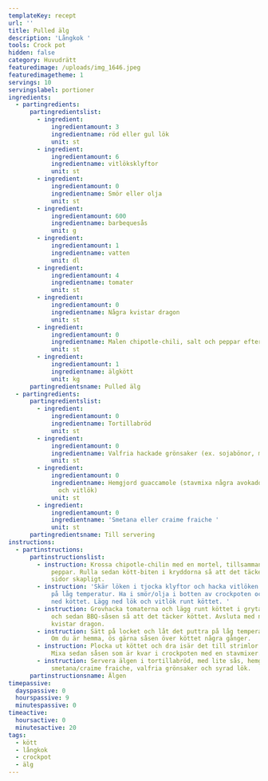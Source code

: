 ```yaml
---
templateKey: recept
url: ''
title: Pulled älg
description: 'Långkok '
tools: Crock pot
hidden: false
category: Huvudrätt
featuredimage: /uploads/img_1646.jpeg
featuredimagetheme: 1
servings: 10
servingslabel: portioner
ingredients:
  - partingredients:
      partingredientslist:
        - ingredient:
            ingredientamount: 3
            ingredientname: röd eller gul lök
            unit: st
        - ingredient:
            ingredientamount: 6
            ingredientname: vitlöksklyftor
            unit: st
        - ingredient:
            ingredientamount: 0
            ingredientname: Smör eller olja
            unit: st
        - ingredient:
            ingredientamount: 600
            ingredientname: barbequesås
            unit: g
        - ingredient:
            ingredientamount: 1
            ingredientname: vatten
            unit: dl
        - ingredient:
            ingredientamount: 4
            ingredientname: tomater
            unit: st
        - ingredient:
            ingredientamount: 0
            ingredientname: Några kvistar dragon
            unit: st
        - ingredient:
            ingredientamount: 0
            ingredientname: Malen chipotle-chili, salt och peppar efter smak
            unit: st
        - ingredient:
            ingredientamount: 1
            ingredientname: älgkött
            unit: kg
      partingredientsname: Pulled älg
  - partingredients:
      partingredientslist:
        - ingredient:
            ingredientamount: 0
            ingredientname: Tortillabröd
            unit: st
        - ingredient:
            ingredientamount: 0
            ingredientname: Valfria hackade grönsaker (ex. sojabönor, majs, gurka, tomater)
            unit: st
        - ingredient:
            ingredientamount: 0
            ingredientname: Hemgjord guaccamole (stavmixa några avokados med valfria kryddor
              och vitlök)
            unit: st
        - ingredient:
            ingredientamount: 0
            ingredientname: 'Smetana eller craime fraiche '
            unit: st
      partingredientsname: Till servering
instructions:
  - partinstructions:
      partinstructionslist:
        - instruction: Krossa chipotle-chilin med en mortel, tillsammans med salt och
            peppar. Rulla sedan kött-biten i kryddorna så att det täcker båda
            sidor skapligt.
        - instruction: 'Skär löken i tjocka klyftor och hacka vitlöken. Sätt på crockpoten
            på låg temperatur. Ha i smör/olja i botten av crockpoten och lägg
            ned köttet. Lägg ned lök och vitlök runt köttet. '
        - instruction: Grovhacka tomaterna och lägg runt köttet i grytan. Häll på vattnet
            och sedan BBQ-såsen så att det täcker köttet. Avsluta med några
            kvistar dragon.
        - instruction: Sätt på locket och låt det puttra på låg temperatur i 7-9 timmar.
            Om du är hemma, ös gärna såsen över köttet några gånger.
        - instruction: Plocka ut köttet och dra isär det till strimlor med två gafflar.
            Mixa sedan såsen som är kvar i crockpoten med en stavmixer.
        - instruction: Servera älgen i tortillabröd, med lite sås, hemgjord quaccamole,
            smetana/craime fraiche, valfria grönsaker och syrad lök.
      partinstructionsname: Älgen
timepassive:
  dayspassive: 0
  hourspassive: 9
  minutespassive: 0
timeactive:
  hoursactive: 0
  minutesactive: 20
tags:
  - kött
  - långkok
  - crockpot
  - älg
---
```

